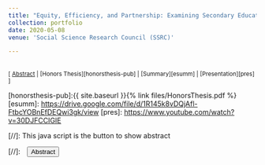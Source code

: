 ```yaml
---
title: "Equity, Efficiency, and Partnership: Examining Secondary Education in Kerala, India"
collection: portfolio
date: 2020-05-08
venue: 'Social Science Research Council (SSRC)'

---
```


<br/>
<small>[ <a href="#/" onclick="visib('honorsthesis')">Abstract</a> | [Honors Thesis][honorsthesis-pub] | [Summary][esumm] | [Presentation][pres] ]</small>

<div id="honorsthesis" style="display: none; text-align: justify; line-height: 1.2" ><small>
My yearlong Honors Thesis in International Relations & Economics was my first foray into formative independent research. It was also the single most valuable learning experience of my college career. From constructing a research puzzle, to scraping and cleaning data, to visualizing and analyzing, to writing and preparing for publication, the Honors Thesis was immersive in every step of the research process. Motivated by the works of Professors Karthik Muralidharan and Geeta Gandhi Kingdon in Indian education, I decided to explore secondary education in Kerala, India (my home state). I wanted to measure the progress of national programs funded by the Indian Government which emphasized a universal access to secondary education and had recently been implemented by state governments: the Right to Education Act and Rashtriya Madhyamik Shiksha Abhiyan.

Previous studies had found that these policies focused on input-based education (i.e. building more schools and classrooms, increasing funds for education) rather than the pedagogy and quality of instruction itself. As such, many considered these programs to be under-performers given the massive budget and campaigns during the initial rollouts. However, Kerala represented an interesting case study for me because it has traditionally outperformed other Indian states on metrics of development, especially in education. Perhaps India could learn from Kerala’s own rubric of education, and their integration of these national programs. With this puzzle in mind, I formulated three null hypotheses:

1. 𝑇ℎ𝑒𝑟𝑒 𝑖𝑠 𝑛𝑜 𝑟𝑒𝑙𝑎𝑡𝑖𝑜𝑛𝑠ℎ𝑖𝑝 𝑏𝑒𝑡𝑤𝑒𝑒𝑛 𝒂𝒄𝒄𝒆𝒔𝒔 𝑎𝑛𝑑 𝒍𝒆𝒂𝒓𝒏𝒊𝒏𝒈 𝒐𝒖𝒕𝒄𝒐𝒎𝒆𝒔.

2. 𝑇ℎ𝑒𝑟𝑒 𝑖𝑠 𝑛𝑜 𝑟𝑒𝑙𝑎𝑡𝑖𝑜𝑛𝑠ℎ𝑖𝑝 𝑏𝑒𝑡𝑤𝑒𝑒𝑛 𝒊𝒏𝒑𝒖𝒕𝒔 𝑎𝑛𝑑 𝒍𝒆𝒂𝒓𝒏𝒊𝒏𝒈 𝒐𝒖𝒕𝒄𝒐𝒎𝒆𝒔.

3. 𝑇ℎ𝑒𝑟𝑒 𝑖𝑠 𝑛𝑜 𝑟𝑒𝑙𝑎𝑡𝑖𝑜𝑛𝑠ℎ𝑖𝑝 𝑏𝑒𝑡𝑤𝑒𝑒𝑛 𝒔𝒄𝒉𝒐𝒐𝒍 𝒕𝒚𝒑𝒆 𝑎𝑛𝑑 𝒍𝒆𝒂𝒓𝒏𝒊𝒏𝒈 𝒐𝒖𝒕𝒄𝒐𝒎𝒆𝒔.

These hypotheses covered the breadth of the literature in education economics, which focused on the interplay of these features in determining learning outcomes. Furthermore, I decided to focus on the access and performance of historically marginalized groups in Kerala (and nationally). In order to perform the analysis, I merged data from Kerala’s state standardized test scores for secondary education (similar to our ACT), with national and state-level data on school inputs and infrastructure. I ran three preliminary estimation models: 1. a simple OLS regression with district controls, interaction terms, and clustered standard errors; 2. a fixed effects regression, which control for a school’s location within one of Kerala’s unique fourteen districts; 3. a principal component analysis model to collapse a larger range of district-level covariates and correct for minor collinearity in the fixed effects model.

The analysis suggests a negative relationship between disadvantaged enrollment and performance for minority castes and religions, a positive relationship between private education and learning outcomes, and no clear relationship between inputs and learning outcomes. Access appears to have increased for certain disadvantaged groups, across all school types. On the other hand, across all specifications, schools with higher enrollments of Scheduled Caste (SC) and Scheduled Tribe (ST) students perform worse than those with students from the General Caste. Thus, even in the best case of education, the most disadvantaged groups perform poorly relative to their peers. However, there are clearly heterogenous effects.
</small><br><br/></div>

[honorsthesis-pub]:{{ site.baseurl }}{% link files/HonorsThesis.pdf %}
[esumm]: https://drive.google.com/file/d/1R145k8vDQjAfl-FtbcYOBnEfDEQwi3gk/view
[pres]: https://www.youtube.com/watch?v=30DJFCCIGIE

[//]: This java script is the button to show abstract
<script>
 function visib(id) {
  var x = document.getElementById(id);
  if (x.style.display === "block") {
    x.style.display = "none";
  } else {
    x.style.display = "block";
  }
}
</script>

[//]:&emsp;<button onclick="visib('polariz')" class="btn btn--inverse btn--small">Abstract</button>
